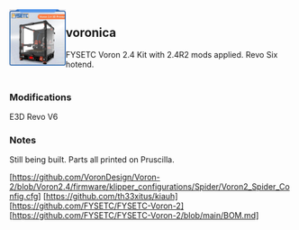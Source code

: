<img align="left" width=100 src="../docs/images/FYSETC-VORON-2-4-V2-4-350x350x350mm-CoreXY-High-Quality-3D-Printer-Kit.jpg" />

## voronica

FYSETC Voron 2.4 Kit with 2.4R2 mods applied. Revo Six hotend.
<br />
<br />

### Modifications

E3D Revo V6

### Notes

Still being built. Parts all printed on Pruscilla.

[https://github.com/VoronDesign/Voron-2/blob/Voron2.4/firmware/klipper_configurations/Spider/Voron2_Spider_Config.cfg]
[https://github.com/th33xitus/kiauh]
[https://github.com/FYSETC/FYSETC-Voron-2]
[https://github.com/FYSETC/FYSETC-Voron-2/blob/main/BOM.md]
